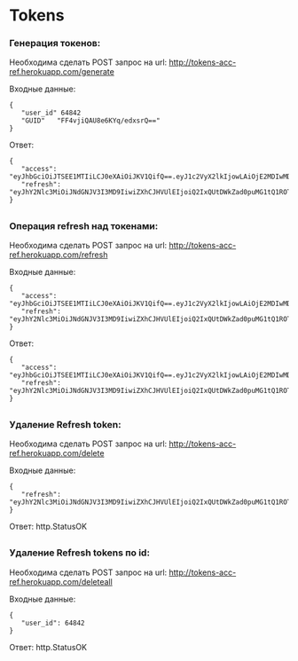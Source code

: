 # Tokens

### Генерация токенов:
Необходима сделать POST запрос на url: http://tokens-acc-ref.herokuapp.com/generate

Входные данные:

	{
	   "user_id" 64842
	   "GUID"   "FF4vjiQAU8e6KYq/edxsrQ=="
	}

Ответ:

	{
	   "access": "eyJhbGciOiJTSEE1MTIiLCJ0eXAiOiJKV1QifQ==.eyJ1c2VyX2lkIjowLAiOjE2MDIwMDQwMjcsIk.MaHBfL0C7lsr7i5joFQ5VT3NdPDxCHKQ9ucFnPw/xaiRNOuFHvE4ksWDd6tdIOmKyQNYTeW2c06oPYgpJXqteg==",
	   "refresh": "eyJhY2Nlc3MiOiJNdGNJV3I3MD9IiwiZXhCJHVUlEIjoiQ2IxQUtDWkZad0puMG1tQ1ROTHg2QT09In0=.1d1IbXdFcEHZA1NC3C8SeZOEH62oraFbbhKK2SlEw63v5IOZIqblobWNJSc9OYnJ1YKRj3ndhXa87o3bFbbEAw=="
	}
##
### Операция refresh над токенами:
Необходима сделать POST запрос на url: http://tokens-acc-ref.herokuapp.com/refresh

Входные данные:

	{
	   "access": "eyJhbGciOiJTSEE1MTIiLCJ0eXAiOiJKV1QifQ==.eyJ1c2VyX2lkIjowLAiOjE2MDIwMDQwMjcsIk.MaHBfL0C7lsr7i5joFQ5VT3NdPDxCHKQ9ucFnPw/xaiRNOuFHvE4ksWDd6tdIOmKyQNYTeW2c06oPYgpJXqteg==",
  	   "refresh": "eyJhY2Nlc3MiOiJNdGNJV3I3MD9IiwiZXhCJHVUlEIjoiQ2IxQUtDWkZad0puMG1tQ1ROTHg2QT09In0=.1d1IbXdFcEHZA1NC3C8SeZOEH62oraFbbhKK2SlEw63v5IOZIqblobWNJSc9OYnJ1YKRj3ndhXa87o3bFbbEAw=="
	}

Ответ:

	{
	   "access": "eyJhbGciOiJTSEE1MTIiLCJ0eXAiOiJKV1QifQ==.eyJ1c2VyX2lkIjowLAiOjE2MDIwMDQwMjcsIk.MaHBfL0C7lsr7i5joFQ5VT3NdPDxCHKQ9ucFnPw/xaiRNOuFHvE4ksWDd6tdIOmKyQNYTeW2c06oPYgpJXqteg==",
	   "refresh": "eyJhY2Nlc3MiOiJNdGNJV3I3MD9IiwiZXhCJHVUlEIjoiQ2IxQUtDWkZad0puMG1tQ1ROTHg2QT09In0=.1d1IbXdFcEHZA1NC3C8SeZOEH62oraFbbhKK2SlEw63v5IOZIqblobWNJSc9OYnJ1YKRj3ndhXa87o3bFbbEAw=="
	}
##

### Удаление Refresh token:
Необходима сделать POST запрос на url: http://tokens-acc-ref.herokuapp.com/delete

Входные данные:

	{
	   "refresh": "eyJhY2Nlc3MiOiJNdGNJV3I3MD9IiwiZXhCJHVUlEIjoiQ2IxQUtDWkZad0puMG1tQ1ROTHg2QT09In0=.1d1IbXdFcEHZA1NC3C8SeZOEH62oraFbbhKK2SlEw63v5IOZIqblobWNJSc9OYnJ1YKRj3ndhXa87o3bFbbEAw=="
	}

Ответ:
    	http.StatusOK
##

### Удаление Refresh tokens по id:
Необходима сделать POST запрос на url: http://tokens-acc-ref.herokuapp.com/deleteall

Входные данные:

	{
	   "user_id": 64842
	}

Ответ:
    	http.StatusOK
